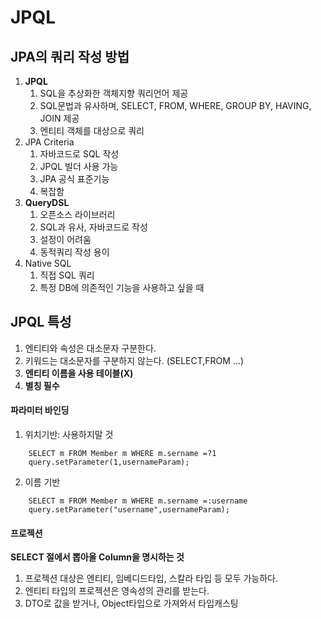 # JPQL

## JPA의 쿼리 작성 방법
1. **JPQL**
    1. SQL을 추상화한 객체지향 쿼리언어 제공
    2. SQL문법과 유사하며, SELECT, FROM, WHERE, GROUP BY, HAVING, JOIN 제공
    3. 엔티티 객체를 대상으로 쿼리
2. JPA Criteria
    1. 자바코드로 SQL 작성
    2. JPQL 빌더 사용 가능
    3. JPA 공식 표준기능
    4. 복잡함 
3. **QueryDSL**
    1. 오픈소스 라이브러리
    2. SQL과 유사, 자바코드로 작성 
    3. 설정이 어려움
    4. 동적쿼리 작성 용이  
4. Native SQL
    1. 직접 SQL 쿼리
    2. 특정 DB에 의존적인 기능을 사용하고 싶을 때
  
  
## JPQL 특성
1. 엔티티와 속성은 대소문자 구분한다.
2. 키워드는 대소문자를 구분하지 않는다. (SELECT,FROM ...)
3. **엔티티 이름을 사용 테이블(X)**
4. **별칭 필수**

#### 파라미터 바인딩
1. 위치기반: 사용하지말 것
```jpaql
    SELECT m FROM Member m WHERE m.sername =?1
    query.setParameter(1,usernameParam);
```

2. 이름 기반
```jpaql
    SELECT m FROM Member m WHERE m.sername =:username
    query.setParameter("username",usernameParam);
```

#### 프로젝션
**SELECT 절에서 뽑아올 Column을 명시하는 것**

1. 프로젝션 대상은 엔티티, 임베디드타입, 스칼라 타입 등 모두 가능하다.
2. 엔티티 타입의 프로젝션은 영속성의 관리를 받는다.
3. DTO로 값을 받거나, Object타입으로 가져와서 타입캐스팅   





